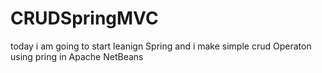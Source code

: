 # CRUDSpringMVC
<p>
  today i am going to start leanign Spring and i make simple crud Operaton using pring in Apache NetBeans
</p>
